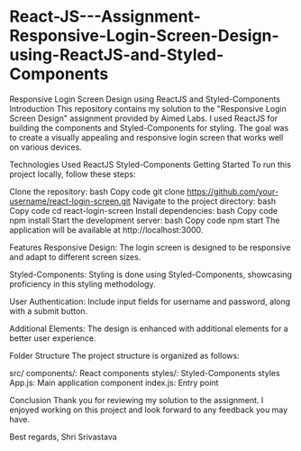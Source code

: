# React-JS---Assignment-Responsive-Login-Screen-Design-using-ReactJS-and-Styled-Components

Responsive Login Screen Design using ReactJS and Styled-Components
Introduction
This repository contains my solution to the "Responsive Login Screen Design" assignment provided by Aimed Labs. I used ReactJS for building the components and Styled-Components for styling. The goal was to create a visually appealing and responsive login screen that works well on various devices.

Technologies Used
ReactJS
Styled-Components
Getting Started
To run this project locally, follow these steps:

Clone the repository:
bash
Copy code
git clone https://github.com/your-username/react-login-screen.git
Navigate to the project directory:
bash
Copy code
cd react-login-screen
Install dependencies:
bash
Copy code
npm install
Start the development server:
bash
Copy code
npm start
The application will be available at http://localhost:3000.

Features
Responsive Design: The login screen is designed to be responsive and adapt to different screen sizes.

Styled-Components: Styling is done using Styled-Components, showcasing proficiency in this styling methodology.

User Authentication: Include input fields for username and password, along with a submit button.

Additional Elements: The design is enhanced with additional elements for a better user experience.

Folder Structure
The project structure is organized as follows:

src/
components/: React components
styles/: Styled-Components styles
App.js: Main application component
index.js: Entry point

Conclusion
Thank you for reviewing my solution to the assignment. I enjoyed working on this project and look forward to any feedback you may have.

Best regards,
Shri Srivastava
